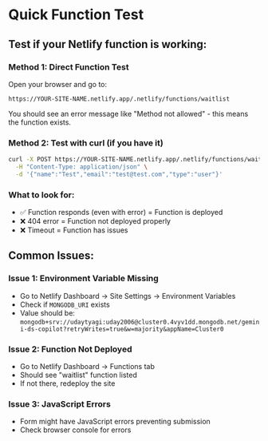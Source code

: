 # Quick Function Test

## Test if your Netlify function is working:

### Method 1: Direct Function Test
Open your browser and go to:
```
https://YOUR-SITE-NAME.netlify.app/.netlify/functions/waitlist
```

You should see an error message like "Method not allowed" - this means the function exists.

### Method 2: Test with curl (if you have it)
```bash
curl -X POST https://YOUR-SITE-NAME.netlify.app/.netlify/functions/waitlist \
  -H "Content-Type: application/json" \
  -d '{"name":"Test","email":"test@test.com","type":"user"}'
```

### What to look for:
- ✅ Function responds (even with error) = Function is deployed
- ❌ 404 error = Function not deployed properly
- ❌ Timeout = Function has issues

## Common Issues:

### Issue 1: Environment Variable Missing
- Go to Netlify Dashboard → Site Settings → Environment Variables
- Check if `MONGODB_URI` exists
- Value should be: `mongodb+srv://udaytyagi:uday2006@cluster0.4vyv1dd.mongodb.net/gemini-ds-copilot?retryWrites=true&w=majority&appName=Cluster0`

### Issue 2: Function Not Deployed
- Go to Netlify Dashboard → Functions tab
- Should see "waitlist" function listed
- If not there, redeploy the site

### Issue 3: JavaScript Errors
- Form might have JavaScript errors preventing submission
- Check browser console for errors